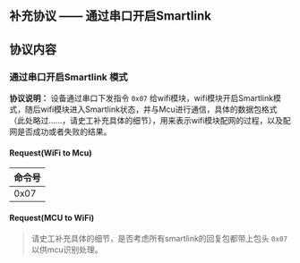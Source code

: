 ## 补充协议 —— 通过串口开启Smartlink


## 协议内容

### 通过串口开启Smartlink 模式
**协议说明：** 设备通过串口下发指令 `0x07` 给wifi模块，wifi模块开启Smartlink模式，随后wifi模块进入Smartlink状态，并与Mcu进行通信，具体的数据包格式（此处略过……，请史工补充具体的细节），用来表示wifi模块配网的过程，以及配网是否成功或者失败的结果。

#### Request(WiFi to Mcu)
<table>
  <thead>
    <tr>
      <th>命令号</th>
    </tr>
  </thead>
  <tbody>
    <tr>
      <td>0x07</td>
    </tr>
  </tbody>
</table>

#### Request(MCU to WiFi)

> 请史工补充具体的细节，是否考虑所有smartlink的回复包都带上包头 `0x07` 以供mcu识别处理。